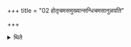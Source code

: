 +++
title = "02 होतृचमसमुख्यान्सन्धिचमसानुन्नयति"

+++

<details><summary>थिते</summary>

होतृचमसमुख्यान्सन्धिचमसानुन्नयति २
</details>
